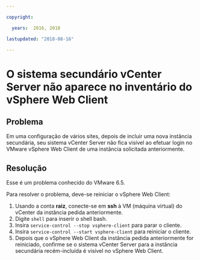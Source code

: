 ```yaml
---

copyright:

  years:  2016, 2018

lastupdated: "2018-08-16"

---
```


# O sistema secundário vCenter Server não aparece no inventário do vSphere Web Client

## Problema

Em uma configuração de vários sites, depois de incluir uma nova instância secundária, seu sistema vCenter Server não fica visível ao efetuar login no VMware vSphere Web Client de uma instância solicitada anteriormente.

## Resolução

Esse é um problema conhecido do VMware 6.5.

Para resolver o problema, deve-se reiniciar o vSphere Web Client:

1. Usando a conta **raiz**, conecte-se em **ssh** à VM (máquina virtual) do vCenter da instância pedida anteriormente.
2. Digite ``shell`` para inserir o shell bash.
3. Insira `service-control --stop vsphere-client` para parar o cliente.
4. Insira `service-control --start vsphere-client` para reiniciar o cliente.
5. Depois que o vSphere Web Client da instância pedida anteriormente for reiniciado, confirme se o sistema vCenter Server para a instância secundária recém-incluída é visível no vSphere Web Client.
